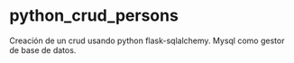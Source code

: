 # python_crud_persons
Creación de un crud usando python flask-sqlalchemy. Mysql como gestor de base de datos.
